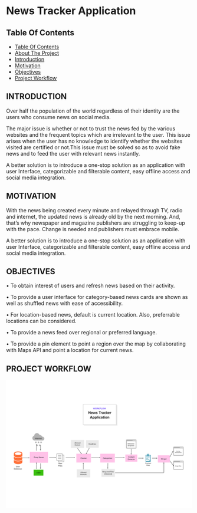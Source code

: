 
# News Tracker Application

## Table Of Contents

- [Table Of Contents](#table-of-contents)
- [About The Project](#about-the-project)
- [Introduction](#introduction)
- [Motivation](#motivation)
- [Objectives](#objectives)
- [Project Workflow](#project-workflow)
## INTRODUCTION
 
Over half the population of the world regardless of their identity are the users who consume news on social media.

The major issue is whether or not to trust the news fed by the various websites and the frequent topics which are irrelevant to the user. This issue arises when the user has no knowledge to identify whether the websites visited are certified or not.This issue must be solved so as to avoid fake news and to feed the user with relevant news instantly.

A better solution is to introduce a one-stop solution as an application with user Interface, categorizable and filterable content, easy offline access and social media integration.


## MOTIVATION
 
With the news being created every minute and relayed through TV, radio and internet, the updated news is already old by the next morning. And, that’s why newspaper and magazine publishers are struggling to keep-up with the pace. Change is needed and publishers must embrace mobile.

A better solution is to introduce a one-stop solution as an application with user Interface, categorizable and filterable content, easy offline access and social media integration.


## OBJECTIVES
    
•	To obtain interest of users and refresh news based on their activity.

•	To provide a user interface for category-based news cards are shown as well as shuffled news with ease of accessibility.

•	For location-based news, default is current location. Also, preferrable locations can be considered.

•	To provide a news feed over regional or preferred language.

•	To provide a pin element to point a region over the map by collaborating with Maps API and point a location for     current news.


## PROJECT WORKFLOW
![Screen Shot](assessments/Team%20Lead(Siva%20Subramanian%20S)/Assignment%201/images/screenshot.jpg)


